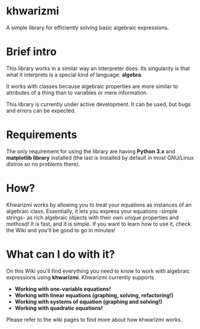 # khwarizmi

A simple library for efficiently solving basic algebraic expressions.

# Brief intro

This library works in a similar way an interpreter does. Its singularity is that what it interprets is a special kind of language: **algebra**. 

It works with classes because algebraic properties are more similar to attributes of a thing than to variables or mere information. 

This library is currently under active development. It can be used, but bugs and errors can be expected.

# Requirements

The only requirement for using the library are having **Python 3.x** and **matplotlib library** installed (the last is installed by default in most GNU/Linux distros so no problems there).

# How?

Khwarizmi works by allowing you to treat your equations as instances of an algebraic class. Essentially, it lets you express your equations -simple strings- as rich algebraic objects with their own unique properties and methosd! It is fast, and it is simple. If you want to learn how to use it, check the Wiki and you'll be good to go in minutes!

# What can I do with it?

On this Wiki you'll find everything you need to know to work with algebraic expressions using **khwarizmi**. Khwarizmi currently supports

- **Working with one-variable equations!**
- **Working with linear equations (graphing, solving, refactoring!)**
- **Working with systems of equation (graphing and solving!)**
- **Working with quadratic equations!**

Please refer to the wiki pages to find more about how khwarizmi works.
    


    

    
